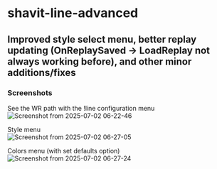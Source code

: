 # shavit-line-advanced
## Improved style select menu, better replay updating (OnReplaySaved -> LoadReplay not always working before), and other minor additions/fixes

### Screenshots
See the WR path with the !line configuration menu
<br>![Screenshot from 2025-07-02 06-22-46](https://github.com/user-attachments/assets/2e23cc7e-7c8e-4d30-89c7-d347718d473c)


Style menu
<br>![Screenshot from 2025-07-02 06-27-05](https://github.com/user-attachments/assets/54f2992a-1383-4857-8643-d9378709b189)


Colors menu (with set defaults option)
<br>![Screenshot from 2025-07-02 06-27-24](https://github.com/user-attachments/assets/031a3241-016c-479b-8fbc-84c4bedbacf0)
